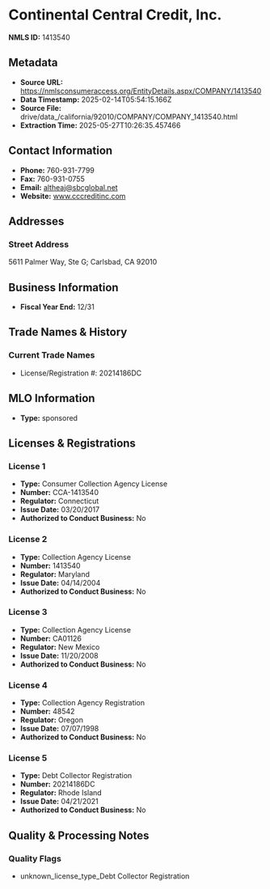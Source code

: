 # Continental Central Credit, Inc.

**NMLS ID:** 1413540

## Metadata
- **Source URL:** https://nmlsconsumeraccess.org/EntityDetails.aspx/COMPANY/1413540
- **Data Timestamp:** 2025-02-14T05:54:15.166Z
- **Source File:** drive/data_/california/92010/COMPANY/COMPANY_1413540.html
- **Extraction Time:** 2025-05-27T10:26:35.457466

## Contact Information
- **Phone:** 760-931-7799
- **Fax:** 760-931-0755
- **Email:** altheaj@sbcglobal.net
- **Website:** www.cccreditinc.com

## Addresses
### Street Address
5611 Palmer Way, Ste G; Carlsbad, CA 92010

## Business Information
- **Fiscal Year End:** 12/31

## Trade Names & History
### Current Trade Names
- License/Registration #: 20214186DC

## MLO Information
- **Type:** sponsored

## Licenses & Registrations

### License 1
- **Type:** Consumer Collection Agency License
- **Number:** CCA-1413540
- **Regulator:** Connecticut
- **Issue Date:** 03/20/2017
- **Authorized to Conduct Business:** No

### License 2
- **Type:** Collection Agency License
- **Number:** 1413540
- **Regulator:** Maryland
- **Issue Date:** 04/14/2004
- **Authorized to Conduct Business:** No

### License 3
- **Type:** Collection Agency License
- **Number:** CA01126
- **Regulator:** New Mexico
- **Issue Date:** 11/20/2008
- **Authorized to Conduct Business:** No

### License 4
- **Type:** Collection Agency Registration
- **Number:** 48542
- **Regulator:** Oregon
- **Issue Date:** 07/07/1998
- **Authorized to Conduct Business:** No

### License 5
- **Type:** Debt Collector Registration
- **Number:** 20214186DC
- **Regulator:** Rhode Island
- **Issue Date:** 04/21/2021
- **Authorized to Conduct Business:** No

## Quality & Processing Notes
### Quality Flags
- unknown_license_type_Debt Collector Registration
